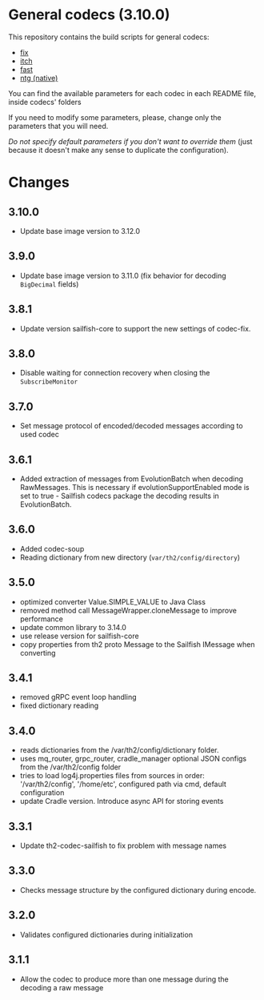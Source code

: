 # General codecs (3.10.0)

This repository contains the build scripts for general codecs:
+ [fix](codec-fix/README.md)
+ [itch](codec-itch/README.md)
+ [fast](codec-fast/README.md)
+ [ntg (native)](codec-ntg/README.md)

You can find the available parameters for each codec in each README file, inside codecs' folders

If you need to modify some parameters, please, change only the parameters that you will need.

_Do not specify default parameters if you don't want to override them_ (just because it doesn't make any sense to duplicate the configuration).

# Changes

## 3.10.0
+ Update base image version to 3.12.0

## 3.9.0
+ Update base image version to 3.11.0 (fix behavior for decoding `BigDecimal` fields)

## 3.8.1
+ Update version sailfish-core to support the new settings of codec-fix.

## 3.8.0
+ Disable waiting for connection recovery when closing the `SubscribeMonitor`

## 3.7.0
+ Set message protocol of encoded/decoded messages according to used codec

## 3.6.1
+ Added extraction of messages from EvolutionBatch when decoding RawMessages. This is necessary if evolutionSupportEnabled mode is set to true - Sailfish codecs package the decoding results in EvolutionBatch.

## 3.6.0
+ Added codec-soup
+ Reading dictionary from new directory (`var/th2/config/directory`)

## 3.5.0
+ optimized converter Value.SIMPLE_VALUE to Java Class
+ removed method call MessageWrapper.cloneMessage to improve performance
+ update common library to 3.14.0
+ use release version for sailfish-core
+ copy properties from th2 proto Message to the Sailfish IMessage when converting
    
## 3.4.1

+ removed gRPC event loop handling
+ fixed dictionary reading

## 3.4.0

+ reads dictionaries from the /var/th2/config/dictionary folder.
+ uses mq_router, grpc_router, cradle_manager optional JSON configs from the /var/th2/config folder
+ tries to load log4j.properties files from sources in order: '/var/th2/config', '/home/etc', configured path via cmd, default configuration
+ update Cradle version. Introduce async API for storing events

## 3.3.1

+ Update th2-codec-sailfish to fix problem with message names

## 3.3.0

+ Checks message structure by the configured dictionary during encode.

## 3.2.0

+ Validates configured dictionaries during initialization

## 3.1.1

+ Allow the codec to produce more than one message during the decoding a raw message